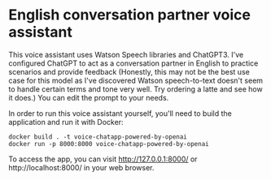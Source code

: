 # English conversation partner voice assistant

This voice assistant uses Watson Speech libraries and ChatGPT3. I've configured ChatGPT to act as a conversation partner in English to practice scenarios and provide feedback (Honestly, this may not be the best use case for this model as I've discovered Watson speech-to-text doesn't seem to handle certain terms and tone very well. Try ordering a latte and see how it does.) You can edit the prompt to your needs.

In order to run this voice assistant yourself, you'll need to build the application and run it with Docker: 

```
docker build . -t voice-chatapp-powered-by-openai
docker run -p 8000:8000 voice-chatapp-powered-by-openai
```

To access the app, you can visit http://127.0.0.1:8000/ or http://localhost:8000/ in your web browser.
